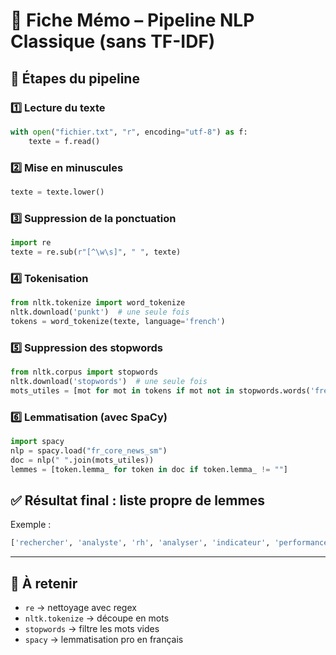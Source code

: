 
# 🧠 Fiche Mémo – Pipeline NLP Classique (sans TF-IDF)

## 🔁 Étapes du pipeline

### 1️⃣ Lecture du texte
```python
with open("fichier.txt", "r", encoding="utf-8") as f:
    texte = f.read()
```

### 2️⃣ Mise en minuscules
```python
texte = texte.lower()
```

### 3️⃣ Suppression de la ponctuation
```python
import re
texte = re.sub(r"[^\w\s]", " ", texte)
```

### 4️⃣ Tokenisation
```python
from nltk.tokenize import word_tokenize
nltk.download('punkt')  # une seule fois
tokens = word_tokenize(texte, language='french')
```

### 5️⃣ Suppression des stopwords
```python
from nltk.corpus import stopwords
nltk.download('stopwords')  # une seule fois
mots_utiles = [mot for mot in tokens if mot not in stopwords.words('french') and mot.isalpha()]
```

### 6️⃣ Lemmatisation (avec SpaCy)
```python
import spacy
nlp = spacy.load("fr_core_news_sm")
doc = nlp(" ".join(mots_utiles))
lemmes = [token.lemma_ for token in doc if token.lemma_ != ""]
```

## ✅ Résultat final : liste propre de lemmes
Exemple :
```python
['rechercher', 'analyste', 'rh', 'analyser', 'indicateur', 'performance']
```

---

## 📌 À retenir
- `re` → nettoyage avec regex
- `nltk.tokenize` → découpe en mots
- `stopwords` → filtre les mots vides
- `spacy` → lemmatisation pro en français
